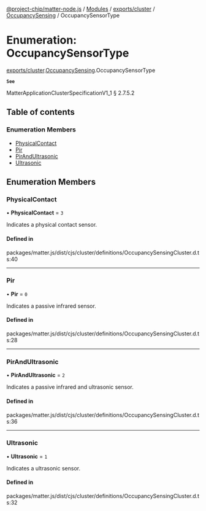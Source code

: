 [@project-chip/matter-node.js](../README.md) / [Modules](../modules.md) / [exports/cluster](../modules/exports_cluster.md) / [OccupancySensing](../modules/exports_cluster.OccupancySensing.md) / OccupancySensorType

# Enumeration: OccupancySensorType

[exports/cluster](../modules/exports_cluster.md).[OccupancySensing](../modules/exports_cluster.OccupancySensing.md).OccupancySensorType

**`See`**

MatterApplicationClusterSpecificationV1_1 § 2.7.5.2

## Table of contents

### Enumeration Members

- [PhysicalContact](exports_cluster.OccupancySensing.OccupancySensorType.md#physicalcontact)
- [Pir](exports_cluster.OccupancySensing.OccupancySensorType.md#pir)
- [PirAndUltrasonic](exports_cluster.OccupancySensing.OccupancySensorType.md#pirandultrasonic)
- [Ultrasonic](exports_cluster.OccupancySensing.OccupancySensorType.md#ultrasonic)

## Enumeration Members

### PhysicalContact

• **PhysicalContact** = ``3``

Indicates a physical contact sensor.

#### Defined in

packages/matter.js/dist/cjs/cluster/definitions/OccupancySensingCluster.d.ts:40

___

### Pir

• **Pir** = ``0``

Indicates a passive infrared sensor.

#### Defined in

packages/matter.js/dist/cjs/cluster/definitions/OccupancySensingCluster.d.ts:28

___

### PirAndUltrasonic

• **PirAndUltrasonic** = ``2``

Indicates a passive infrared and ultrasonic sensor.

#### Defined in

packages/matter.js/dist/cjs/cluster/definitions/OccupancySensingCluster.d.ts:36

___

### Ultrasonic

• **Ultrasonic** = ``1``

Indicates a ultrasonic sensor.

#### Defined in

packages/matter.js/dist/cjs/cluster/definitions/OccupancySensingCluster.d.ts:32
